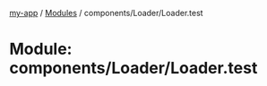 [my-app](../README.md) / [Modules](../modules.md) / components/Loader/Loader.test

# Module: components/Loader/Loader.test

